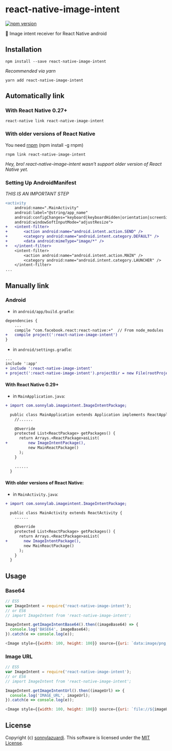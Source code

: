 react-native-image-intent
===============
[![npm version](https://badge.fury.io/js/react-native-image-intent.svg)](https://badge.fury.io/js/react-native-image-intent)

🔬 Image intent receiver for React Native android

## Installation
```
npm install --save react-native-image-intent
```

*Recommended via yarn*
```
yarn add react-native-image-intent
```

## Automatically link

### With React Native 0.27+
```
react-native link react-native-image-intent
```

### With older versions of React Native
You need [rnpm](https://github.com/rnpm/rnpm) (npm install -g rnpm)
```
rnpm link react-native-image-intent
```
*Hey, bro! react-native-image-intent wasn't support older version of React Native yet.*

### Setting Up AndroidManifest
*THIS IS AN IMPORTANT STEP*

```diff
<activity
    android:name=".MainActivity"
    android:label="@string/app_name"
    android:configChanges="keyboard|keyboardHidden|orientation|screenSize"
    android:windowSoftInputMode="adjustResize">
+   <intent-filter>
+       <action android:name="android.intent.action.SEND" />
+       <category android:name="android.intent.category.DEFAULT" />
+       <data android:mimeType="image/*" />
+   </intent-filter>
    <intent-filter>
        <action android:name="android.intent.action.MAIN" />
        <category android:name="android.intent.category.LAUNCHER" />
    </intent-filter>
...
```


## Manually link

### Android

- in `android/app/build.gradle`:

```diff
dependencies {
    ...
    compile "com.facebook.react:react-native:+"  // From node_modules
+   compile project(':react-native-image-intent')
}
```

- in `android/settings.gradle`:

```diff
...
include ':app'
+ include ':react-native-image-intent'
+ project(':react-native-image-intent').projectDir = new File(rootProject.projectDir, '../node_modules/react-native-image-intent/android')
```

#### With React Native 0.29+

- in `MainApplication.java`:

```diff
+ import com.sonnylab.imageintent.ImageIntentPackage;

  public class MainApplication extends Application implements ReactApplication {
    //......

    @Override
    protected List<ReactPackage> getPackages() {
      return Arrays.<ReactPackage>asList(
+         new ImageIntentPackage(),
          new MainReactPackage()
      );
    }

    ......
  }
```

#### With older versions of React Native:

- in `MainActivity.java`:

```diff
+ import com.sonnylab.imageintent.ImageIntentPackage;

  public class MainActivity extends ReactActivity {
    ......

    @Override
    protected List<ReactPackage> getPackages() {
      return Arrays.<ReactPackage>asList(
+       new ImageIntentPackage(),
        new MainReactPackage()
      );
    }
  }
```

## Usage

### Base64

```javascript
// ES5
var ImageIntent = require('react-native-image-intent');
// or ES6
// import ImageIntent from 'react-native-image-intent';

ImageIntent.getImageIntentBase64().then((imageBase64) => {
  console.log('BASE64', imageBase64);
}).catch(e => console.log(e));

<Image style={{width: 100, height: 100}} source={{uri: `data:image/png;base64,${imageBase64}`}} />
```

### Image URL

```javascript
// ES5
var ImageIntent = require('react-native-image-intent');
// or ES6
// import ImageIntent from 'react-native-image-intent';

ImageIntent.getImageIntentUrl().then((imageUrl) => {
  console.log('IMAGE_URL', imageUrl);
}).catch(e => console.log(e));

<Image style={{width: 100, height: 100}} source={{uri: `file://${imageUrl}`}} />
```

## License
Copyright (c) [sonnylazuardi](https://github.com/sonnylazuardi). This software is licensed under the [MIT License](https://github.com/sonnylazuardi/react-native-image-intent/blob/master/LICENSE).
